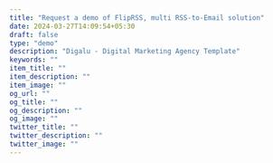 ```yaml
---
title: "Request a demo of FlipRSS, multi RSS-to-Email solution"
date: 2024-03-27T14:09:54+05:30
draft: false
type: "demo"
description: "Digalu - Digital Marketing Agency Template"
keywords: ""
item_title: ""
item_description: ""
item_image: ""
og_url: ""
og_title: ""
og_description: ""
og_image: ""
twitter_title: ""
twitter_description: ""
twitter_image: ""
---
```

